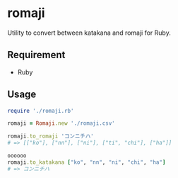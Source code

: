 romaji
======

Utility to convert between katakana and romaji for Ruby.


## Requirement
- Ruby


## Usage
```ruby
require './romaji.rb'

romaji = Romaji.new './romaji.csv'

romaji.to_romaji 'コンニチハ'
# => [["ko"], ["nn"], ["ni"], ["ti", "chi"], ["ha"]]

oooooo
romaji.to_katakana ["ko", "nn", "ni", "chi", "ha"]
# => コンニチハ
```
